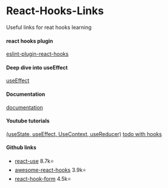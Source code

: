 # React-Hooks-Links
Useful links for reat hooks learning

#### react hooks plugin
[eslint-plugin-react-hooks](https://www.npmjs.com/package/eslint-plugin-react-hooks#installation)

#### Deep dive into useEffect
[useEffect](https://habr.com/ru/company/ruvds/blog/445276/)

#### Documentation
[documentation](https://ru.reactjs.org/docs/hooks-intro.html)

#### Youtube tutorials
[(useState, useEffect, UseContext, useReducer)](https://www.youtube.com/watch?v=hQRPsKzpo34&list=PLqKQF2ojwm3n6YO3BDSQIg35GGKn_ImFD)
[todo with hooks](https://www.youtube.com/watch?v=V1rhxheJg4A)

#### Github links
* [react-use](https://github.com/streamich/react-use) 8.7k:star:
* [awesome-react-hooks](https://github.com/rehooks/awesome-react-hooks) 3.9k:star:
* [react-hook-form](https://github.com/react-hook-form/react-hook-form) 4.5k:star:
